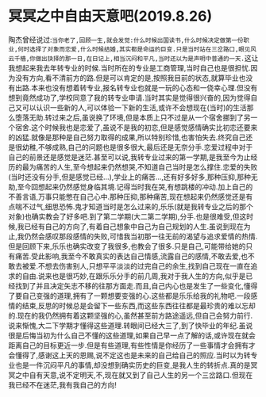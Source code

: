 # 冥冥之中自由天意吧(2019.8.26)

陶杰曾经说过:`当你老了,回顾一生,就会发觉:什么时候出国读书,什么时候决定做第一份职业,何时选择了对象而恋爱,什么时候结婚,其实都是命运的巨变.只是当时站在三岔路口,眼见风云千樯,你做出抉择的那一日,在日记上,相当沉闷和平凡,当时还以为是声明中普通的一天.`这让我想起来我去年转专业的时候.当时所在的专业是工商管理,当时自己也是很担忧.因为没有方向,看不清前方的路.但是可以肯定的是,按照我目前的状态,就算毕业也没有出路.本来也没有想着转专业,报名转专业也就是一玩的心态和一侥幸心理.但没有想到竟然成功了,学校同意了我的转专业申请.当时其实是觉得很兴奋的,因为觉得自己又可以认识一些新的人,可以体验一下新的生活,或许不会想现在(当时)的生活那么堕落无助.转过来之后,虽说换了环境,但是本质上只不过是从一个宿舍挪到了另一个宿舍.这个时候我也是恋爱了,虽说不是我的初恋,但是感觉感情确实比初恋还要来的凶猛.就像是那种是自己努力取得的成果,所以特别珍惜,也害怕失去.终究自己还是很幼稚,不够成熟,自己的问题也是很多很大,最后还是无奈分手.恋爱过程中对于自己的前景还是感觉是迷茫.甚至可以说,我转专业过来的第一学期,是我至今为止经历的最为痛苦的人生,至今想起来仍然想哭,不知道自己当时是怎么撑住.恋爱的失败(当时还没有分手,但是感觉已经...),学业上的痛苦...,还有好多好多,那种压抑,那种无助,至今回想起来仍然感觉身临其境.记得当时我在哭,有想跳楼的冲动.加上自己的不善言语,万事只能憋在自己心中.那种压抑,那种痛苦,现在想起来仍然感觉还是有点喘不过气,细思恐怖.鬼才知道当时是怎么过来的,乐乐(就是我转专业之后的那个对象)也确实教会了好多吧.到了第二学期(大二第二学期),分手.也是很难受,但这时候,我已经有自己的方向了,有着自己想象中自己为自己规划的人生.虽说到现在为止,我仍然会感叹那段感情的失败,可惜我当初那一往无前的渴望与追求爱情的热情.但是回顾下来,乐乐也确实改变了我很多,也教会了很多.只是自己,可能带给她的只有痛苦.受此影响,我至今不敢真实的表达自己情感,流露自己的感情,不敢去爱,也不敢去被爱.不想去伤害别人,只想平平淡淡的过完自己的余生,找到自己现在一直在追求的自由.说来也是很巧妙,在跟乐乐分手的前几周,我对于我人生的方向,似乎是已经找到了并且决定矢志不移的往那方面走.而且,自己内心也是发生了一些变化,懂得了要自己变强的道理,拥有了一颗想要变强的心.这些都是乐乐给我的礼物吧.一段感情的结束,反思的时候总是会留下一些东西,而这些东西往往都是最珍贵的难以忘却的.现在的我仍然拥有着这颗坚强的心,虽然甚至前方路途遥远,但自己会努力前行.说来惭愧,大二下学期才懂得这些道理.转眼间已经大三了,到了快毕业的年纪.虽说很是后悔当初为什么自己不懂的这些道理,如果自己早一点了解的话,或许现在就会距离自己的目标更近一步.但是有些道理,有些性情是你经历了一些事情才会拥有才会懂得了,感谢这上天的恩赐,说不定这也是未来的自己给自己的照应.当时以为转专业也是一件沉闷平凡的事情,却没想到确实历史的巨变,是我人生的转折点.真的是冥冥之中自有天意,说不定明天,不,现在就又到了自己人生的另一个三岔路口.但现在我已经不在迷茫,我有我自己的方向!
